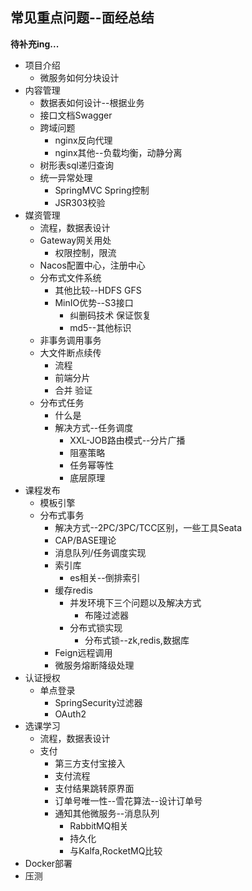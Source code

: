 ## 常见重点问题--面经总结

**待补充ing...**

* 项目介绍
  * 微服务如何分块设计
* 内容管理
  * 数据表如何设计--根据业务
  * 接口文档Swagger
  * 跨域问题
    * nginx反向代理
    * nginx其他--负载均衡，动静分离
  * 树形表sql递归查询
  * 统一异常处理
    * SpringMVC Spring控制
    * JSR303校验
* 媒资管理
  * 流程，数据表设计
  * Gateway网关用处
    * 权限控制，限流
  * Nacos配置中心，注册中心
  * 分布式文件系统
    * 其他比较--HDFS GFS
    * MinIO优势--S3接口
      * 纠删码技术 保证恢复
      * md5--其他标识
  * 非事务调用事务
  * 大文件断点续传
    * 流程
    * 前端分片
    * 合并 验证
  * 分布式任务
    * 什么是
    * 解决方式--任务调度
      * XXL-JOB路由模式--分片广播
      * 阻塞策略
      * 任务幂等性
      * 底层原理
* 课程发布
  * 模板引擎
  * 分布式事务
    * 解决方式--2PC/3PC/TCC区别，一些工具Seata
    * CAP/BASE理论
    * 消息队列/任务调度实现
    * 索引库
      * es相关--倒排索引
    * 缓存redis
      * 并发环境下三个问题以及解决方式
        * 布隆过滤器
      * 分布式锁实现
        * 分布式锁--zk,redis,数据库
    * Feign远程调用
    * 微服务熔断降级处理
* 认证授权
  * 单点登录
    * SpringSecurity过滤器
    * OAuth2
* 选课学习
  * 流程，数据表设计
  * 支付
    * 第三方支付宝接入
    * 支付流程
    * 支付结果跳转原界面
    * 订单号唯一性--雪花算法--设计订单号
    * 通知其他微服务--消息队列
      * RabbitMQ相关
      * 持久化
      * 与Kalfa,RocketMQ比较
* Docker部署
* 压测